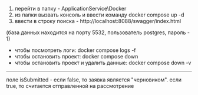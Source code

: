 1. перейти в папку - ApplicationService\Docker
2. из папки вызвать консоль и ввести команду docker compose up -d
3. ввести в строку поиска - http://localhost:8088/swagger/index.html

(база данных находится на порту 5532, пользователь postgres, пароль - 1)

* чтобы посмотреть логи: docker compose logs -f
* чтобы остановить проект: docker compose down
* чтобы остановить проект и удалить данные: docker compose down -v
---------------------------------------
поле isSubmitted - если false, то заявка является "черновиком". если true, то считается отправленной на рассмотрение
